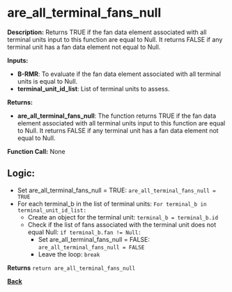 # are_all_terminal_fans_null   

**Description:** Returns TRUE if the fan data element associated with all terminal units input to this function are equal to Null. It returns FALSE if any terminal unit has a fan data element not equal to Null.   
   

**Inputs:**  
- **B-RMR**: To evaluate if the fan data element associated with all terminal units is equal to Null.   
- **terminal_unit_id_list**: List of terminal units to assess.

**Returns:**  
- **are_all_terminal_fans_null**: The function returns TRUE if the fan data element associated with all terminal units input to this function are equal to Null. It returns FALSE if any terminal unit has a fan data element not equal to Null.     
 
**Function Call:**  None  

## Logic: 
- Set are_all_terminal_fans_null = TRUE: `are_all_terminal_fans_null = TRUE`  
- For each terminal_b in the list of terminal units: `For terminal_b in terminal_unit_id_list:`  
    - Create an object for the terminal unit: `terminal_b = terminal_b.id`  
    - Check if the list of fans associated with the terminal unit does not equal Null: `if terminal_b.fan != Null:`
        - Set are_all_terminal_fans_null = FALSE: `are_all_terminal_fans_null = FALSE`  
        - Leave the loop: `break`  

**Returns** `return are_all_terminal_fans_null`  

**[Back](../../../_toc.md)**
